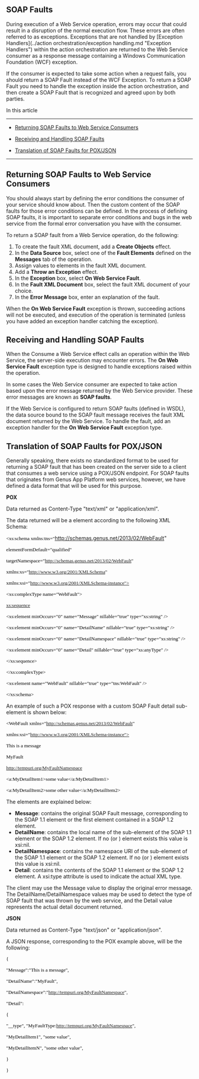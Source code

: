 ## SOAP Faults

During execution of a Web Service operation, errors may occur that could result in a disruption of the normal execution flow. These errors are often referred to as exceptions. Exceptions that are not handled by [Exception Handlers](../action orchestration/exception handling.md "Exception Handlers") within the action orchestration are returned to the Web Service consumer as a response message containing a Windows Communication Foundation (WCF) exception.

If the consumer is expected to take some action when a request fails, you should return a SOAP Fault instead of the WCF Exception. To return a SOAP Fault you need to handle the exception inside the action orchestration, and then create a SOAP Fault that is recognized and agreed upon by both parties.

In this article

* * *

*   [Returning SOAP Faults to Web Service Consumers](#returning-soap-faults-to-web-service-consumers)

*   [Receiving and Handling SOAP Faults](#receiving-and-handling-soap-faults)

*   [Translation of SOAP Faults for POX/JSON](#translation-of-soap-faults-for-pox-json)

* * *

## Returning SOAP Faults to Web Service Consumers

You should always start by defining the error conditions the consumer of your service should know about. Then the custom content of the SOAP faults for those error conditions can be defined. In the process of defining SOAP faults, it is important to separate error conditions and bugs in the web service from the formal error conversation you have with the consumer.  

To return a SOAP fault from a Web Service operation, do the following:

1.  To create the fault XML document, add a **Create Objects** effect.
2.  In the **Data Source** box, select one of the **Fault Elements** defined on the **Messages** tab of the operation.
3.  Assign values to elements in the fault XML document.
4.  Add a **Throw an Exception** effect.
5.  In the **Exception** box, select **On Web Service Fault**.
6.  In the **Fault XML Document** box, select the fault XML document of your choice.
7.  In the **Error Message** box, enter an explanation of the fault.

When the **On Web Service Fault** exception is thrown, succeeding actions will not be executed, and execution of the operation is terminated (unless you have added an exception handler catching the exception).  



## Receiving and Handling SOAP Faults

When the Consume a Web Service effect calls an operation within the Web Service, the server-side execution may encounter errors. The **On Web Service Fault** exception type is designed to handle exceptions raised within the operation.

In some cases the Web Service consumer are expected to take action based upon the error message returned by the Web Service provider. These error messages are known as **SOAP faults**.

If the Web Service is configured to return SOAP faults (defined in WSDL), the data source bound to the SOAP fault message receives the fault XML document returned by the Web Service. To handle the fault, add an exception handler for the **On Web Service Fault** exception type.  



## Translation of SOAP Faults for POX/JSON <a name="translation-of-soap-faults-for-pox-json"/>

Generally speaking, there exists no standardized format to be used for returning a SOAP fault that has been created on the server side to a client that consumes a web service using a POX/JSON endpoint. For SOAP faults that originates from Genus App Platform web services, however, we have defined a data format that will be used for this purpose.

**POX**

Data returned as Content-Type "text/xml" or "application/xml".

The data returned will be a <WebFault> element according to the following XML Schema:

<span style="FONT-SIZE: 10pt; FONT-FAMILY: Consolas; COLOR: #000000"><?xml version="1.0"?>

<span style="FONT-SIZE: 10pt; FONT-FAMILY: Consolas; COLOR: #000000"><xs:schema xmlns:tns="http://schemas.genus.net/2013/02/WebFault"

<span style="FONT-SIZE: 10pt; FONT-FAMILY: Consolas; COLOR: #000000">elementFormDefault="qualified"

<span style="FONT-SIZE: 10pt; FONT-FAMILY: Consolas; COLOR: #000000">targetNamespace="http://schemas.genus.net/2013/02/WebFault"

<span style="FONT-SIZE: 10pt; FONT-FAMILY: Consolas; COLOR: #000000">xmlns:xs="http://www.w3.org/2001/XMLSchema"

<span style="FONT-SIZE: 10pt; FONT-FAMILY: Consolas; COLOR: #000000">xmlns:xsi="http://www.w3.org/2001/XMLSchema-instance">

<span style="FONT-SIZE: 10pt; FONT-FAMILY: Consolas; COLOR: #000000"><xs:complexType name="WebFault">

<span style="FONT-SIZE: 10pt; FONT-FAMILY: Consolas; COLOR: #000000"><xs:sequence>

<span style="FONT-SIZE: 10pt; FONT-FAMILY: Consolas; COLOR: #000000"><xs:element minOccurs="0" name="Message" nillable="true" type="xs:string" />

<span style="FONT-SIZE: 10pt; FONT-FAMILY: Consolas; COLOR: #000000"><xs:element minOccurs="0" name="DetailName" nillable="true" type="xs:string" />

<span style="FONT-SIZE: 10pt; FONT-FAMILY: Consolas; COLOR: #000000"><xs:element minOccurs="0" name="DetailNamespace" nillable="true" type="xs:string" />

<span style="FONT-SIZE: 10pt; FONT-FAMILY: Consolas; COLOR: #000000"><xs:element minOccurs="0" name="Detail" nillable="true" type="xs:anyType" />

<span style="FONT-SIZE: 10pt; FONT-FAMILY: Consolas; COLOR: #000000"></xs:sequence>

<span style="FONT-SIZE: 10pt; FONT-FAMILY: Consolas; COLOR: #000000"></xs:complexType>

<span style="FONT-SIZE: 10pt; FONT-FAMILY: Consolas; COLOR: #000000"><xs:element name="WebFault" nillable="true" type="tns:WebFault" />

<span style="FONT-SIZE: 10pt; FONT-FAMILY: Consolas; COLOR: #000000"></xs:schema>

An example of such a POX response with a custom <MyFault> SOAP Fault detail sub-element is shown below:

<span style="FONT-SIZE: 10pt; FONT-FAMILY: Consolas; COLOR: #000000"><WebFault xmlns="http://schemas.genus.net/2013/02/WebFault"

<span style="FONT-SIZE: 10pt; FONT-FAMILY: Consolas; COLOR: #000000">xmlns:xsi="http://www.w3.org/2001/XMLSchema-instance">

<span style="FONT-SIZE: 10pt; FONT-FAMILY: Consolas; COLOR: #000000"><Message>

<span style="FONT-SIZE: 10pt; FONT-FAMILY: Consolas; COLOR: #000000">This is a message

<span style="FONT-SIZE: 10pt; FONT-FAMILY: Consolas; COLOR: #000000"></Message>

<span style="FONT-SIZE: 10pt; FONT-FAMILY: Consolas; COLOR: #000000"><DetailName>MyFault</DetailName>

<span style="FONT-SIZE: 10pt; FONT-FAMILY: Consolas; COLOR: #000000"><DetailNamespace>http://tempuri.org/MyFaultNamespace</DetailNamespace>

<span style="FONT-SIZE: 10pt; FONT-FAMILY: Consolas; COLOR: #000000"><Detail xsi:type="a:MyFaultType" xmlns:a="http://tempuri.org/MyFaultNamespace">

<span style="FONT-SIZE: 10pt; FONT-FAMILY: Consolas; COLOR: #000000"><a:MyDetailItem1>some value</a:MyDetailItem1>

<span style="FONT-SIZE: 10pt; FONT-FAMILY: Consolas; COLOR: #000000"><a:MyDetailItem2>some other value</a:MyDetailItem2>

<span style="FONT-SIZE: 10pt; FONT-FAMILY: Consolas; COLOR: #000000"></Detail>

<span style="FONT-SIZE: 10pt; FONT-FAMILY: Consolas; COLOR: #000000"></WebFault>

The elements are explained below:

*   **Message**: contains the original SOAP Fault message, corresponding to the SOAP 1.1 <faultstring> element or the first <Text> element contained in a SOAP 1.2 <Reason> element.
*   **DetailName**: contains the local name of the sub-element of the SOAP 1.1 <detail> element or the SOAP 1.2 <Detail> element. If no <detail> (or <Detail>) element exists this value is xsi:nil.
*   **DetailNamespace**: contains the namespace URI of the sub-element of the SOAP 1.1 <detail> element or the SOAP 1.2 <Detail> element. If no <detail> (or <Detail>) element exists this value is xsi:nil.
*   **Detail**: contains the contents of the SOAP 1.1 <detail> element or the SOAP 1.2 <Detail> element. A xsi:type attribute is used to indicate the actual XML type.

The client may use the Message value to display the original error message. The DetailName/DetailNamespace values may be used to detect the type of SOAP fault that was thrown by the web service, and the Detail value represents the actual detail document returned.  

**JSON**

Data returned as Content-Type "text/json" or "application/json".  

A JSON response, corresponding to the POX example above, will be the following:  

<span lang="EN-US" style="FONT-SIZE: 10pt; FONT-FAMILY: Consolas; COLOR: black; mso-fareast-font-family: 'Times New Roman'; mso-ansi-language: EN-US">{

<span lang="EN-US" style="FONT-SIZE: 10pt; FONT-FAMILY: Consolas; COLOR: black; mso-fareast-font-family: 'Times New Roman'; mso-ansi-language: EN-US"><span style="mso-spacerun: yes">"Message":"This is a message",

<span lang="EN-US" style="FONT-SIZE: 10pt; FONT-FAMILY: Consolas; COLOR: black; mso-fareast-font-family: 'Times New Roman'; mso-ansi-language: EN-US"><span style="mso-spacerun: yes">"DetailName":"MyFault",

<span lang="EN-US" style="FONT-SIZE: 10pt; FONT-FAMILY: Consolas; COLOR: black; mso-fareast-font-family: 'Times New Roman'; mso-ansi-language: EN-US"><span style="mso-spacerun: yes">"DetailNamespace":"http://tempuri.org/MyFaultNamespace",

<span lang="EN-US" style="FONT-SIZE: 10pt; FONT-FAMILY: Consolas; COLOR: black; mso-fareast-font-family: 'Times New Roman'; mso-ansi-language: EN-US"><span style="mso-spacerun: yes">"Detail":

<span lang="EN-US" style="FONT-SIZE: 10pt; FONT-FAMILY: Consolas; COLOR: black; mso-fareast-font-family: 'Times New Roman'; mso-ansi-language: EN-US"><span style="mso-spacerun: yes">{

<span lang="EN-US" style="FONT-SIZE: 10pt; FONT-FAMILY: Consolas; COLOR: black; mso-fareast-font-family: 'Times New Roman'; mso-ansi-language: EN-US"><span style="mso-spacerun: yes">"__type", "MyFaultType:http://tempuri.org/MyFaultNamespace",

<span lang="EN-US" style="FONT-SIZE: 10pt; FONT-FAMILY: Consolas; COLOR: black; mso-fareast-font-family: 'Times New Roman'; mso-ansi-language: EN-US"><span style="mso-spacerun: yes">"MyDetailItem1", "some value",

<span lang="EN-US" style="FONT-SIZE: 10pt; FONT-FAMILY: Consolas; COLOR: black; mso-fareast-font-family: 'Times New Roman'; mso-ansi-language: EN-US"><span style="mso-spacerun: yes">"MyDetailItemN", "some other value",

<span lang="EN-US" style="FONT-SIZE: 10pt; FONT-FAMILY: Consolas; COLOR: black; mso-fareast-font-family: 'Times New Roman'; mso-ansi-language: EN-US"><span style="mso-spacerun: yes">}

<span lang="EN-US" style="FONT-SIZE: 10pt; FONT-FAMILY: Consolas; COLOR: black; mso-fareast-font-family: 'Times New Roman'; mso-ansi-language: EN-US">}

